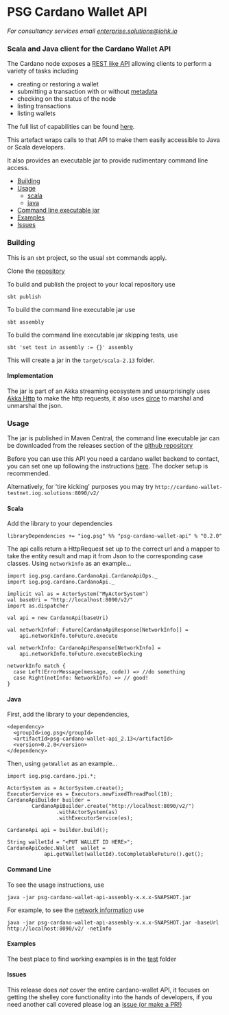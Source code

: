 # PSG Cardano Wallet API

_For consultancy services email [enterprise.solutions@iohk.io](mailto:enterprise.solutions@iohk.io)_
### Scala and Java client for the Cardano Wallet API

The Cardano node exposes a [REST like API](https://github.com/input-output-hk/cardano-wallet) 
allowing clients to perform a variety of tasks including 
 - creating or restoring a wallet
 - submitting a transaction with or without [metadata](https://github.com/input-output-hk/cardano-wallet/wiki/TxMetadata) 
 - checking on the status of the node
 - listing transactions
 - listing wallets

The full list of capabilities can be found [here](https://input-output-hk.github.io/cardano-wallet/api/edge/). 
     
This artefact wraps calls to that API to make them easily accessible to Java or Scala developers.

It also provides an executable jar to provide rudimentary command line access. 


- [Building](#building)
- [Usage](#usage)
    - [scala](#usagescala)
    - [java](#usagejava)
- [Command line executable jar](#cmdline)
- [Examples](#examples)
- [Issues](#issues)
        

### <a name="building"></a> Building 

This is an `sbt` project, so the usual `sbt` commands apply.

Clone the [repository](https://github.com/input-output-hk/psg-cardano-wallet-api) 

To build and publish the project to your local repository use 

`sbt publish`

To build the command line executable jar use

`sbt assembly`  

To build the command line executable jar skipping tests, use

`sbt 'set test in assembly := {}' assembly`

This will create a jar in the `target/scala-2.13` folder. 

#### Implementation

The jar is part of an Akka streaming ecosystem and unsurprisingly uses [Akka Http](https://doc.akka.io/docs/akka-http/current/introduction.html) to make the http requests, 
it also uses [circe](https://circe.github.io/circe/) to marshal and unmarshal the json.

### <a name="usage"></a>Usage 

The jar is published in Maven Central, the command line executable jar can be downloaded from the releases section 
of the [github repository](https://github.com/input-output-hk/psg-cardano-wallet-api)


Before you can use this API you need a cardano wallet backend to contact, you can set one up following the instructions 
[here](https://github.com/input-output-hk/cardano-wallet). The docker setup is recommended.
 
Alternatively, for 'tire kicking' purposes you may try  `http://cardano-wallet-testnet.iog.solutions:8090/v2/`    
     
#### <a name="usagescala"></a>Scala

Add the library to your dependencies 

`libraryDependencies += "iog.psg" %% "psg-cardano-wallet-api" % "0.2.0"`

The api calls return a HttpRequest set up to the correct url and a mapper to take the entity result and 
map it from Json to the corresponding case classes. Using `networkInfo` as an example...

```
import iog.psg.cardano.CardanoApi.CardanoApiOps._
import iog.psg.cardano.CardanoApi._

implicit val as = ActorSystem("MyActorSystem")
val baseUri = "http://localhost:8090/v2/"
import as.dispatcher

val api = new CardanoApi(baseUri)

val networkInfoF: Future[CardanoApiResponse[NetworkInfo]] =
    api.networkInfo.toFuture.execute

val networkInfo: CardanoApiResponse[NetworkInfo] =
    api.networkInfo.toFuture.executeBlocking

networkInfo match {
  case Left(ErrorMessage(message, code)) => //do something
  case Right(netInfo: NetworkInfo) => // good! 
}
```
 
#### <a name="usagejava"></a>Java

First, add the library to your dependencies, 
```
<dependency>
  <groupId>iog.psg</groupId>
  <artifactId>psg-cardano-wallet-api_2.13</artifactId>
  <version>0.2.0</version>
</dependency>
```

Then, using `getWallet` as an example...

```
import iog.psg.cardano.jpi.*;

ActorSystem as = ActorSystem.create();
ExecutorService es = Executors.newFixedThreadPool(10);
CardanoApiBuilder builder =
        CardanoApiBuilder.create("http://localhost:8090/v2/")
                .withActorSystem(as)
                .withExecutorService(es);

CardanoApi api = builder.build();

String walletId = "<PUT WALLET ID HERE>";
CardanoApiCodec.Wallet  wallet =
            api.getWallet(walletId).toCompletableFuture().get();

```

#### <a name="cmdline"></a>Command Line 

To see the usage instructions, use    

`java -jar psg-cardano-wallet-api-assembly-x.x.x-SNAPSHOT.jar`

For example, to see the [network information](https://input-output-hk.github.io/cardano-wallet/api/edge/#tag/Network) use 

`java -jar psg-cardano-wallet-api-assembly-x.x.x-SNAPSHOT.jar -baseUrl http://localhost:8090/v2/ -netInfo`
  
#### <a name="examples"></a> Examples

The best place to find working examples is in the [test](https://github.com/input-output-hk/psg-cardano-wallet-api/tree/develop/src/test) folder 

#### <a name="issues"></a> Issues

This release does *not* cover the entire cardano-wallet API, it focuses on getting the shelley core functionality into the hands of developers, if you need another call covered please log 
an [issue (or make a PR!)](https://github.com/input-output-hk/psg-cardano-wallet-api/issues)    